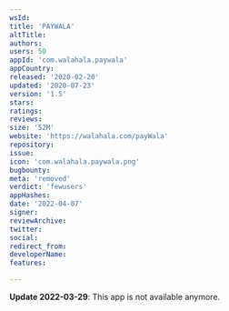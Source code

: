 ```yaml
---
wsId: 
title: 'PAYWALA'
altTitle: 
authors: 
users: 50
appId: 'com.walahala.paywala'
appCountry: 
released: '2020-02-20'
updated: '2020-07-23'
version: '1.5'
stars: 
ratings: 
reviews: 
size: '52M'
website: 'https://walahala.com/payWala'
repository: 
issue: 
icon: 'com.walahala.paywala.png'
bugbounty: 
meta: 'removed'
verdict: 'fewusers'
appHashes: 
date: '2022-04-07'
signer: 
reviewArchive: 
twitter: 
social: 
redirect_from: 
developerName: 
features: 

---
```


**Update 2022-03-29**: This app is not available anymore.
